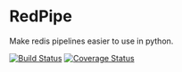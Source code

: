 # RedPipe
Make redis pipelines easier to use in python.

[![Build Status](https://travis-ci.org/72squared/redpipe.svg?branch=master)](https://travis-ci.org/72squared/redpipe) [![Coverage Status](https://coveralls.io/repos/github/72squared/redpipe/badge.svg?branch=master)](https://coveralls.io/github/72squared/redpipe?branch=master)

